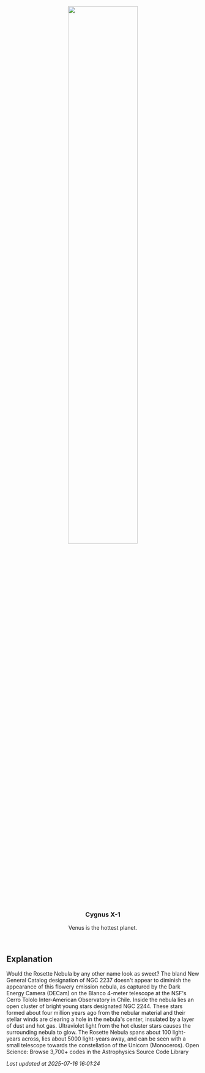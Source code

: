 <p align='center'>
    <img src='https://apod.nasa.gov/apod/image/2507/Rosette_Decam_960.jpg' width='60%' />
    <h3 align="center">Cygnus X-1</h3>
    <p align="center">Venus is the hottest planet.</p>
</p>
<br/>

Explanation
--
Would the Rosette Nebula by any other name look as sweet? The bland New General Catalog designation of NGC 2237 doesn't appear to diminish the appearance of this flowery emission nebula, as captured by the Dark Energy Camera (DECam) on the Blanco 4-meter telescope at the NSF's Cerro Tololo Inter-American Observatory in Chile.  Inside the nebula lies an open cluster of bright young stars designated NGC 2244. These stars formed about four million years ago from the nebular material and their stellar winds are clearing a hole in the nebula's center, insulated by a layer of dust and hot gas. Ultraviolet light from the hot cluster stars causes the surrounding nebula to glow. The Rosette Nebula spans about 100 light-years across, lies about 5000 light-years away, and can be seen with a small telescope towards the constellation of the Unicorn (Monoceros).   Open Science: Browse 3,700+ codes in the Astrophysics Source Code Library


*Last updated at 2025-07-16 16:01:24*
